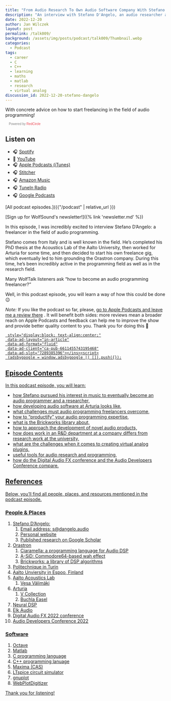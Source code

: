 ```yaml
---
title: "From Audio Research To Own Audio Software Company With Stefano D’Angelo (Orastron, Ex-Arturia) | WolfTalk #009"
description: "An interview with Stefano D'Angelo, an audio researcher and a DSP consultant with tips on how to start freelancing in audio programming."
date: 2022-12-20
author: Jan Wilczek
layout: post
permalink: /talk009/
background: /assets/img/posts/podcast/talk009/Thumbnail.webp
categories:
  - Podcast
tags:
  - career
  - C
  - C++
  - learning
  - maths
  - matlab
  - research
  - virtual analog
discussion_id: 2022-12-20-stefano-dangelo
---
```

With concrete advice on how to start freelancing in the field of audio programming!

<script async defer onload="redcircleIframe();" src="https://api.podcache.net/embedded-player/sh/bf40a1d2-7e41-4ddb-8c3a-ed82394723ba/ep/32b2b923-7b9c-44ef-b114-058b8cef427b"></script><div class="redcirclePlayer-32b2b923-7b9c-44ef-b114-058b8cef427b"></div><style>.redcircle-link:link {color: #ea404d;text-decoration: none;}.-link:hover {color: #ea404d;}.redcircle-link:active {color: #ea404d;}.redcircle-link:visited {color: #ea404d;}</style>
<p style="margin-top:3px;margin-left:11px;font-family: sans-serif;font-size: 10px; color: gray;">Powered by <a class="redcircle-link" href="https://redcircle.com?utm_source=rc_embedded_player&utm_medium=web&utm_campaign=embedded_v1">RedCircle</a></p>

## Listen on

* 🎧 [Spotify](https://open.spotify.com/episode/3ETNMFnGEIdBWPzsAmlNHK?si=46ba9337aa7f4f2d)
* 🎥 [YouTube](https://youtu.be/LB53MzT5Me4)
* 🎧 [Apple Podcasts (iTunes)](https://podcasts.apple.com/us/podcast/from-audio-research-to-own-audio-software-company-with/id1595913701?i=1000590720973)
* 🎧 [Stitcher](https://www.stitcher.com/show/wolftalk-podcast-about-audio-programming-people-careers-learning/episode/from-audio-research-to-own-audio-software-company-with-stefano-dangelo-orastron-ex-arturia-wolftalk-009-210036057)
* 🎧 [Amazon Music](https://music.amazon.com/podcasts/b42682b5-61ba-4a6f-8b11-aed42b07ef9f/episodes/28062c4f-c0df-444d-8b5b-343af2a9853c/from-audio-research-to-own-audio-software-company-with-stefano-dangelo-orastron-exarturia-wolftalk-009)
* 🎧 [TuneIn Radio](<https://tunein.com/podcasts/Education-Podcasts/WolfTalk-Podcast-About-Audio-Programming-(People-p1562232/?topicId=229130591>)
* 🎧 [Google Podcasts](https://podcasts.google.com/feed/aHR0cHM6Ly9mZWVkcy5yZWRjaXJjbGUuY29tL2JmNDBhMWQyLTdlNDEtNGRkYi04YzNhLWVkODIzOTQ3MjNiYQ/episode/OTRhZjhlYmYtMDA0Yi00YWIxLTk2YjEtOTc1N2JhOTk1Mzcz?sa=X&ved=0CAUQkfYCahcKEwiA4IKNxab8AhUAAAAAHQAAAAAQAQ)

[All podcast episodes.]({{"/podcast" | relative_url }})

[Sign up for WolfSound's newsletter!]({% link 'newsletter.md' %})

In this episode, I was incredibly excited to interview Stefano D’Angelo: a freelancer in the field of audio programming.

Stefano comes from Italy and is well known in the field. He’s completed his PhD thesis at the Acoustics Lab of the Aalto University, then worked for Arturia for some time, and then decided to start his own freelance gig, which eventually led to him grounding the Orastron company. During this time, he’s been incredibly active in the programming field as well as in the research field.

Many WolfTalk listeners ask “how to become an audio programming freelancer?”

Well, in this podcast episode, you will learn a way of how this could be done 😉

*Note:* If you like the podcast so far, please, [go to Apple Podcasts and leave me a review there](https://podcasts.apple.com/us/podcast/wolftalk-podcast-about-audio-programming-people-careers/id1595913701)
. It will benefit both sides: more reviews mean a broader reach on Apple Podcasts and feedback can help me to improve the show and provide better quality content to you. Thank you for doing this 🙏

<script defer src="https://pagead2.googlesyndication.com/pagead/js/adsbygoogle.js?client=ca-pub-6611455743195468"
     crossorigin="anonymous"></script><ins class="adsbygoogle"
     style="display:block; text-align:center;"
     data-ad-layout="in-article"
     data-ad-format="fluid"
     data-ad-client="ca-pub-6611455743195468"
     data-ad-slot="7289385396"></ins><script>
     (adsbygoogle = window.adsbygoogle || []).push({});
</script>

## Episode Contents

In this podcast episode, you will learn:

- how Stefano pursued his interest in music to eventually become an audio programmer and a researcher,
- how developing audio software at Arturia looks like,
- what challenges must audio programming freelancers overcome,
- how to “productify” your audio programming expertise,
- what is the Brickworks library about,
- how to approach the development of novel audio products,
- how does work in an R&D department at a company differs from research work at the university,
- what are the challenges when it comes to creating virtual analog plugins,
- useful tools for audio research and programming,
- how do the Digital Audio FX conference and the Audio Developers Conference compare.

## References

Below, you’ll find all people, places, and resources mentioned in the podcast episode.

### People & Places

1. Stefano D’Angelo:
    1. Email address: [s@dangelo.audio](mailto:s@dangelo.audio)
    2. [Personal website](https://www.dangelo.audio/)
    3. [Published research on Google Scholar](https://scholar.google.com/citations?user=VWhQcmEAAAAJ&hl=it)
2. [Orastron](https://www.orastron.com/)
    1. [Ciaramella: a programming language for Audio DSP](https://ciaramella.dev/)
    2. [A-SiD: Commodore64-based wah effect](https://www.orastron.com/asid)
    3. [Brickworks: a library of DSP algorithms](https://www.orastron.com/brickworks)
3. [Politechnique in Turin](https://www.polito.it/en)
4. [Aalto Unviersity in Espoo, Finland](https://www.aalto.fi/en)
5. [Aalto Acoustics Lab](https://www.aalto.fi/en/aalto-acoustics-lab)
    1. [Vesa Välimäki](http://users.spa.aalto.fi/vpv/)
6. [Arturia](https://www.arturia.com/)
    1. [V Collection](https://www.arturia.com/products/software-instruments/v-collection/overview)
    2. [Buchla Easel](https://www.arturia.com/products/software-instruments/buchla-easel-v/overview)
7. [Neural DSP](https://neuraldsp.com/)
8. [Elk Audio](https://www.elk.audio/)
9. [Digital Audio FX 2022 conference](https://dafx2020.mdw.ac.at/)
10. [Audio Developers Conference 2022](https://audio.dev/)

### Software

1. [Octave](https://octave.org/)
2. [Matlab](https://www.mathworks.com/products/matlab.html)
3. C programming language
4. C++ programming lanuage
5. [Maxima (CAS)](https://maxima.sourceforge.io/)
6. [LTspice circuit simulator](https://www.analog.com/en/design-center/design-tools-and-calculators/ltspice-simulator.html)
7. [gnuplot](http://www.gnuplot.info/)
8. [WebPlotDigitizer](https://automeris.io/WebPlotDigitizer/)

Thank you for listening!
